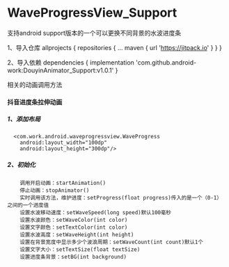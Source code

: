 # WaveProgressView_Support
支持android support版本的一个可以更换不同背景的水波进度条

1、导入仓库
allprojects {
repositories {
...
maven { url 'https://jitpack.io' }
}
}

2、导入依赖
dependencies {
implementation 'com.github.android-work:DouyinAnimator_Support:v1.0.1'
}

相关的动画调用方法
#### 抖音进度条拉伸动画
  ##### 1、添加布局
      <com.work.android.waveprogressview.WaveProgress
        android:layout_width="100dp"
        android:layout_height="300dp"/>
        
   ##### 2、初始化
        调用开启动画：startAnimation()
        停止动画：stopAnimator()
        实时调用该方法，维护进度：setProgress(float progress)传入的是一个（0-1）之间的一个进度值
        设置水波移动速度：setWaveSpeed(long speed)默认100毫秒
        设置水波颜色：setWaveColor(int color)
        设置文字颜色：setTextColor(int color)
        设置水波高度：setWaveHeight(int height)
        设置在背景宽度中显示多少个波浪周期：setWaveCount(int count)默认1个
        设置文字大小：setTextSize(float textSize)
        设置进度条背景：setBG(int background)
